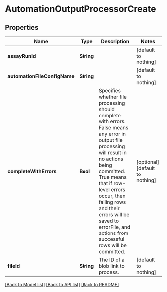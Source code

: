 # AutomationOutputProcessorCreate


## Properties
Name | Type | Description | Notes
------------ | ------------- | ------------- | -------------
**assayRunId** | **String** |  | [default to nothing]
**automationFileConfigName** | **String** |  | [default to nothing]
**completeWithErrors** | **Bool** | Specifies whether file processing should complete with errors. False means any error in output file processing will result in no actions being committed. True means that if row-level errors occur, then failing rows and their errors will be saved to errorFile, and actions from successful rows will be committed. | [optional] [default to nothing]
**fileId** | **String** | The ID of a blob link to process. | [default to nothing]


[[Back to Model list]](../README.md#models) [[Back to API list]](../README.md#api-endpoints) [[Back to README]](../README.md)


